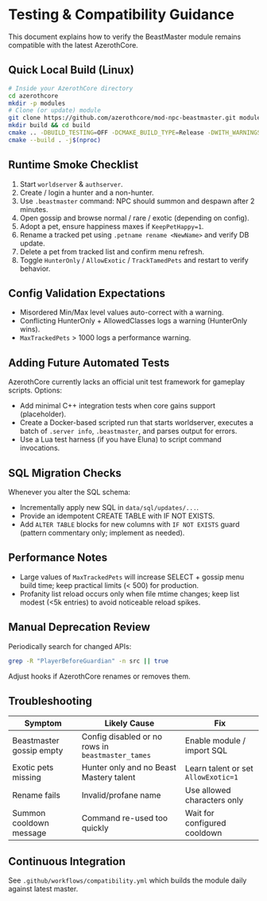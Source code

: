 # Testing & Compatibility Guidance

This document explains how to verify the BeastMaster module remains compatible with the latest AzerothCore.

## Quick Local Build (Linux)

```bash
# Inside your AzerothCore directory
cd azerothcore
mkdir -p modules
# Clone (or update) module
git clone https://github.com/azerothcore/mod-npc-beastmaster.git modules/mod-npc-beastmaster
mkdir build && cd build
cmake .. -DBUILD_TESTING=OFF -DCMAKE_BUILD_TYPE=Release -DWITH_WARNINGS=ON
cmake --build . -j$(nproc)
```

## Runtime Smoke Checklist

1. Start `worldserver` & `authserver`.
2. Create / login a hunter and a non-hunter.
3. Use `.beastmaster` command: NPC should summon and despawn after 2 minutes.
4. Open gossip and browse normal / rare / exotic (depending on config).
5. Adopt a pet, ensure happiness maxes if `KeepPetHappy=1`.
6. Rename a tracked pet using `.petname rename <NewName>` and verify DB update.
7. Delete a pet from tracked list and confirm menu refresh.
8. Toggle `HunterOnly` / `AllowExotic` / `TrackTamedPets` and restart to verify behavior.

## Config Validation Expectations

-   Misordered Min/Max level values auto-correct with a warning.
-   Conflicting HunterOnly + AllowedClasses logs a warning (HunterOnly wins).
-   `MaxTrackedPets` > 1000 logs a performance warning.

## Adding Future Automated Tests

AzerothCore currently lacks an official unit test framework for gameplay scripts. Options:

-   Add minimal C++ integration tests when core gains support (placeholder).
-   Create a Docker-based scripted run that starts worldserver, executes a batch of `.server info`, `.beastmaster`, and parses output for errors.
-   Use a Lua test harness (if you have Eluna) to script command invocations.

## SQL Migration Checks

Whenever you alter the SQL schema:

-   Incrementally apply new SQL in `data/sql/updates/...`.
-   Provide an idempotent CREATE TABLE with IF NOT EXISTS.
-   Add `ALTER TABLE` blocks for new columns with `IF NOT EXISTS` guard (pattern commentary only; implement as needed).

## Performance Notes

-   Large values of `MaxTrackedPets` will increase SELECT + gossip menu build time; keep practical limits (< 500) for production.
-   Profanity list reload occurs only when file mtime changes; keep list modest (<5k entries) to avoid noticeable reload spikes.

## Manual Deprecation Review

Periodically search for changed APIs:

```bash
grep -R "PlayerBeforeGuardian" -n src || true
```

Adjust hooks if AzerothCore renames or removes them.

## Troubleshooting

| Symptom                  | Likely Cause                                      | Fix                                 |
| ------------------------ | ------------------------------------------------- | ----------------------------------- |
| Beastmaster gossip empty | Config disabled or no rows in `beastmaster_tames` | Enable module / import SQL          |
| Exotic pets missing      | Hunter only and no Beast Mastery talent           | Learn talent or set `AllowExotic=1` |
| Rename fails             | Invalid/profane name                              | Use allowed characters only         |
| Summon cooldown message  | Command re-used too quickly                       | Wait for configured cooldown        |

## Continuous Integration

See `.github/workflows/compatibility.yml` which builds the module daily against latest master.

